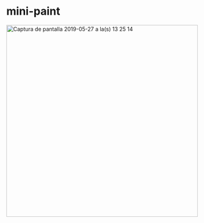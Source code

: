 # mini-paint

<img width="501" alt="Captura de pantalla 2019-05-27 a la(s) 13 25 14" src="https://user-images.githubusercontent.com/45105149/58432934-e05ff680-8082-11e9-9d1c-134258d38ea1.png">
